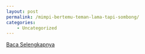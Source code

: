 ```yaml
---
layout: post
permalink: /mimpi-bertemu-teman-lama-tapi-sombong/
categories:
    - Uncategorized
---
```


[Baca Selengkapnya](/04)